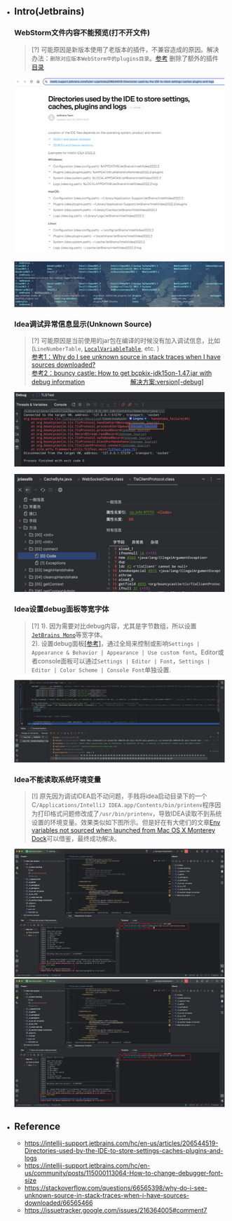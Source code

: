 * ## Intro(Jetbrains)

    ### WebStorm文件内容不能预览(打不开文件)
    
    > [?] 可能原因是新版本使用了老版本的插件，不兼容造成的原因。解决办法：`删除对应版本WebStorm中的plugins目录`。[参考](https://intellij-support.jetbrains.com/hc/en-us/community/posts/360010609860-Intellij-cannot-view-any-file-content) 删除了额外的插件 [目录](https://intellij-support.jetbrains.com/hc/en-us/articles/206544519-Directories-used-by-the-IDE-to-store-settings-caches-plugins-and-logs)

    <!-- panels:start -->
    <!-- div:left-panel-40 -->
    ![](/.images/devops/os/softwares/jetbrains-readme-01.png ':size=100%')
    <!-- div:right-panel-60 -->
    ![](/.images/devops/os/softwares/jetbrains-readme-02.png ':size=100%')
    <!-- panels:end -->

    ### Idea调试异常信息显示(Unknown Source)

    > [?] 可能原因是当前使用的jar包在编译的时候没有加入调试信息，比如(`LineNumberTable`, [`LocalVariableTable`](/docs/doc/advance/javastrace.md#localvariabletable), etc. )
    <br> [参考1：Why do I see unknown source in stack traces when I have sources downloaded?](https://stackoverflow.com/questions/66565398/why-do-i-see-unknown-source-in-stack-traces-when-i-have-sources-downloaded/66565466)
    <br> [参考2：bouncy castle: How to get bcpkix-jdk15on-1.47.jar with debug information](https://stackoverflow.com/questions/12894129/bouncy-castle-how-to-get-bcpkix-jdk15on-1-47-jar-with-debug-information) <span style="padding-left:100px">[解决方案:version[-debug]](https://github.com/bcgit/bc-java/issues/1450)</span>

    <!-- panels:start -->
    <!-- div:left-panel-60 -->
    ![](/.images/devops/os/softwares/idea-stacktrace-unknown-source-01.png ':size=100%')
    <!-- div:right-panel-40 -->
    ![](/.images/devops/os/softwares/idea-stacktrace-unknown-source-02.png ':size=95%')
    <!-- panels:end -->

    ### Idea设置debug面板等宽字体

    > [?] 1). 因为需要对比debug内容，尤其是字节数组，所以设置[`JetBrains Mono`](https://www.jetbrains.com/zh-cn/lp/mono/)等宽字体。
    <br>2). 设置debug面板[\[参考\]](https://intellij-support.jetbrains.com/hc/en-us/community/posts/115000113064-How-to-change-debugger-font-size)，通过全局来控制或影响`Settings | Appearance & Behavior | Appearance | Use custom font`。Editor或者console面板可以通过`Settings | Editor | Font`，`Settings | Editor | Color Scheme | Console Font`单独设置.

    ![](/.images/devops/os/softwares/idea-display-width-font-01.png ':size=70%')

    ### Idea不能读取系统环境变量

    > [!] 原先因为调试IDEA启不动问题，手贱将idea启动目录下的一个C`/Applications/IntelliJ IDEA.app/Contents/bin/printenv`程序因为打印格式问题修改成了`/usr/bin/printenv`，导致IDEA读取不到系统设置的环境变量。效果类似如下图所示。但是好在有大佬们的文章[Env variables not sourced when launched from Mac OS X Monterey Dock](https://issuetracker.google.com/issues/216364005#comment7)可以借鉴，最终成功解决。

    ![](/.images/devops/os/softwares/idea-not-read-env-01.png ':size=49%')
    ![](/.images/devops/os/softwares/idea-not-read-env-02.png ':size=49%')

* ## Reference

    * https://intellij-support.jetbrains.com/hc/en-us/articles/206544519-Directories-used-by-the-IDE-to-store-settings-caches-plugins-and-logs
    * https://intellij-support.jetbrains.com/hc/en-us/community/posts/115000113064-How-to-change-debugger-font-size
    * https://stackoverflow.com/questions/66565398/why-do-i-see-unknown-source-in-stack-traces-when-i-have-sources-downloaded/66565466
    * https://issuetracker.google.com/issues/216364005#comment7